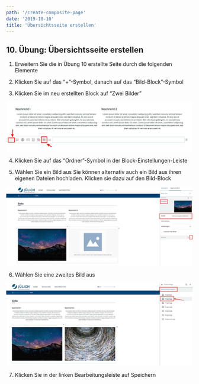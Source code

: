 ```yaml
---
path: '/create-composite-page'
date: '2019-10-10'
title: 'Übersichtsseite erstellen'
---
```


## 10. Übung: Übersichtsseite erstellen

1. Erweitern Sie die in Übung 10 erstellte Seite durch die folgenden Elemente

2. Klicken Sie auf das “+”-Symbol, danach auf das “Bild-Block”-Symbol

3. Klicken Sie im neu erstellten Block auf “Zwei Bilder”

![anotherblock](anotherblock.png)

4. Klicken Sie auf das “Ordner”-Symbol in der Block-Einstellungen-Leiste

5. Wählen Sie ein Bild aus
   Sie können alternativ auch ein Bild aus ihren eigenen Dateien hochladen. Klicken sie dazu auf den Bild-Block

![firstpicture](firstpicture.png)

6. Wählen Sie eine zweites Bild aus

![secondpicture](secondpicture.png)

7. Klicken Sie in der linken Bearbeitungsleiste auf Speichern
